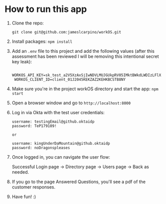 # How to run this app

1. Clone the repo:
 
    `git clone git@github.com:jameslcarpino/workOS.git`

3. Install packages: `npm install`
   
4. Add an `.env` file to this project and add the following values (after this assessment has been reviewed I will be removing this intentional secret key leak):
   ```
    WORKOS_API_KEY=sk_test_a2V5XzAxSjIwNDVLMUJGUkpRV05IMktBWkdLWDIzLFlXUTMyTlp6b3BpWk8xSlNmWUlKazdXTFg
    WORKOS_CLIENT_ID=client_01J2045KEKZAZ2KEHKBCSTB8NY

5. Make sure you're in the project workOS directory and start the app: `npm start`   
   
6. Open a browser window and go to `http://localhost:8000`
   
7. Log in via Okta with the test user credentials:
   ```
   username: testingEmail@github.oktaidp
   password: TeP179109!

   or

   username: kingUnderDaMountain@github.oktaidp
   password: noDragonspleases

8. Once logged in, you can navigate the user flow:
   
    Successful Login page -> Directory page -> Users page -> Back as needed.

9.  If you go to the page Answered Questions, you'll see a pdf of the customer responses.

10. Have fun! :) 